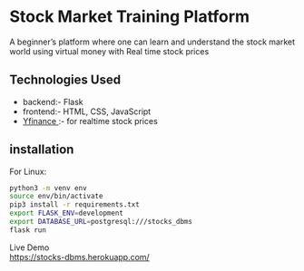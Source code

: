 # Stock Market Training Platform
A beginner’s platform where one can learn and understand the stock market world using virtual money with Real time stock prices

## Technologies Used
- backend:- Flask
- frontend:- HTML, CSS, JavaScript
- <a href="https://pypi.org/project/yfinance/" >Yfinance </a>:- for realtime  stock prices

## installation
For Linux:<br/>
```bash
python3 -m venv env
source env/bin/activate
pip3 install -r requirements.txt
export FLASK_ENV=development
export DATABASE_URL=postgresql:///stocks_dbms
flask run
```

Live Demo
<br />
https://stocks-dbms.herokuapp.com/
